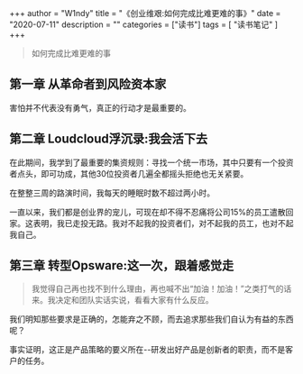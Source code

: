 +++
author = "W1ndy"
title = "《创业维艰:如何完成比难更难的事》"
date = "2020-07-11"
description = ""
categories = ["读书"]
tags = [
    "读书笔记"
]
+++

>如何完成比难更难的事

## 第一章 从革命者到风险资本家

害怕并不代表没有勇气，真正的行动才是最重要的。

## 第二章 Loudcloud浮沉录:我会活下去

在此期间，我学到了最重要的集资规则：寻找一个统一市场，其中只要有一个投资者点头，即可功成，其他30位投资者几遍全都摇头拒绝也无关紧要。

在整整三周的路演时间，我每天的睡眠时数不超过两小时。

一直以来，我们都是创业界的宠儿，可现在却不得不忍痛将公司15%的员工遣散回家。这表明，我已走投无路。我对不起我的投资者们，对不起我的员工，也对不起我自己。

## 第三章 转型Opsware:这一次，跟着感觉走

>我觉得自己再也找不到什么理由，再也喊不出“加油！加油！”之类打气的话来。我决定和团队实话实说，看看大家有什么反应。

我们明知那些要求是正确的，怎能弃之不顾，而去追求那些我们自认为有益的东西呢？

事实证明，这正是产品策略的要义所在--研发出好产品是创新者的职责，而不是客户的任务。
